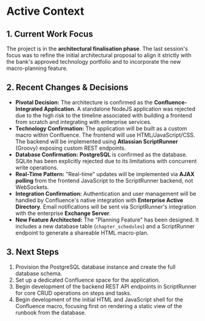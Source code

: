 # Active Context

## 1. Current Work Focus

The project is in the **architectural finalisation phase**. The last session's focus was to refine the initial architectural proposal to align it strictly with the bank's approved technology portfolio and to incorporate the new macro-planning feature.

## 2. Recent Changes & Decisions

*   **Pivotal Decision:** The architecture is confirmed as the **Confluence-Integrated Application**. A standalone NodeJS application was rejected due to the high risk to the timeline associated with building a frontend from scratch and integrating with enterprise services.
*   **Technology Confirmation:** The application will be built as a custom macro within Confluence. The frontend will use HTML/JavaScript/CSS. The backend will be implemented using **Atlassian ScriptRunner** (Groovy) exposing custom REST endpoints.
*   **Database Confirmation:** **PostgreSQL** is confirmed as the database. SQLite has been explicitly rejected due to its limitations with concurrent write operations.
*   **Real-Time Pattern:** "Real-time" updates will be implemented via **AJAX polling** from the frontend JavaScript to the ScriptRunner backend, not WebSockets.
*   **Integration Confirmation:** Authentication and user management will be handled by Confluence's native integration with **Enterprise Active Directory**. Email notifications will be sent via ScriptRunner's integration with the enterprise **Exchange Server**.
*   **New Feature Architected:** The "Planning Feature" has been designed. It includes a new database table (`chapter_schedules`) and a ScriptRunner endpoint to generate a shareable HTML macro-plan.

## 3. Next Steps

1.  Provision the PostgreSQL database instance and create the full database schema.
2.  Set up a dedicated Confluence space for the application.
3.  Begin development of the backend REST API endpoints in ScriptRunner for core CRUD operations on steps and tasks.
4.  Begin development of the initial HTML and JavaScript shell for the Confluence macro, focusing first on rendering a static view of the runbook from the database.